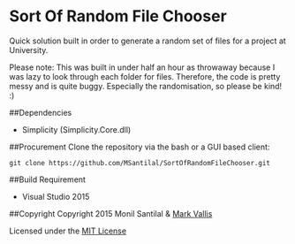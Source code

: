 # Sort Of Random File Chooser
Quick solution built in order to generate a random set of files for a project at University.

Please note: This was built in under half an hour as throwaway because I was lazy to look through each folder for files. Therefore, the code is pretty messy and is quite buggy. Especially the randomisation, so please be kind! :)

##Dependencies
* Simplicity (Simplicity.Core.dll)

##Procurement
Clone the repository via the bash or a GUI based client:
```
git clone https://github.com/MSantilal/SortOfRandomFileChooser.git
```
##Build Requirement
* Visual Studio 2015

##Copyright
Copyright 2015 Monil Santilal & [Mark Vallis](https://github.com/MarkVee87)


Licensed under the [MIT License](https://github.com/MSantilal/SortOfRandomFileChooser/blob/master/LICENSE)
